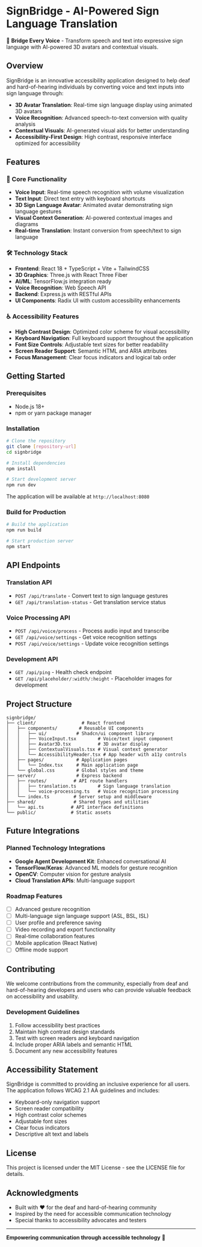 # SignBridge - AI-Powered Sign Language Translation

🌟 **Bridge Every Voice** - Transform speech and text into expressive sign language with AI-powered 3D avatars and contextual visuals.

## Overview

SignBridge is an innovative accessibility application designed to help deaf and hard-of-hearing individuals by converting voice and text inputs into sign language through:

- **3D Avatar Translation**: Real-time sign language display using animated 3D avatars
- **Voice Recognition**: Advanced speech-to-text conversion with quality analysis
- **Contextual Visuals**: AI-generated visual aids for better understanding
- **Accessibility-First Design**: High contrast, responsive interface optimized for accessibility

## Features

### 🎯 Core Functionality

- **Voice Input**: Real-time speech recognition with volume visualization
- **Text Input**: Direct text entry with keyboard shortcuts
- **3D Sign Language Avatar**: Animated avatar demonstrating sign language gestures
- **Visual Context Generation**: AI-powered contextual images and diagrams
- **Real-time Translation**: Instant conversion from speech/text to sign language

### 🛠️ Technology Stack

- **Frontend**: React 18 + TypeScript + Vite + TailwindCSS
- **3D Graphics**: Three.js with React Three Fiber
- **AI/ML**: TensorFlow.js integration ready
- **Voice Recognition**: Web Speech API
- **Backend**: Express.js with RESTful APIs
- **UI Components**: Radix UI with custom accessibility enhancements

### ♿ Accessibility Features

- **High Contrast Design**: Optimized color scheme for visual accessibility
- **Keyboard Navigation**: Full keyboard support throughout the application
- **Font Size Controls**: Adjustable text sizes for better readability
- **Screen Reader Support**: Semantic HTML and ARIA attributes
- **Focus Management**: Clear focus indicators and logical tab order

## Getting Started

### Prerequisites

- Node.js 18+
- npm or yarn package manager

### Installation

```bash
# Clone the repository
git clone [repository-url]
cd signbridge

# Install dependencies
npm install

# Start development server
npm run dev
```

The application will be available at `http://localhost:8080`

### Build for Production

```bash
# Build the application
npm run build

# Start production server
npm start
```

## API Endpoints

### Translation API

- `POST /api/translate` - Convert text to sign language gestures
- `GET /api/translation-status` - Get translation service status

### Voice Processing API

- `POST /api/voice/process` - Process audio input and transcribe
- `GET /api/voice/settings` - Get voice recognition settings
- `POST /api/voice/settings` - Update voice recognition settings

### Development API

- `GET /api/ping` - Health check endpoint
- `GET /api/placeholder/:width/:height` - Placeholder images for development

## Project Structure

```
signbridge/
├── client/                 # React frontend
│   ├── components/        # Reusable UI components
│   │   ├── ui/           # Shadcn/ui component library
│   │   ├── VoiceInput.tsx        # Voice/text input component
│   │   ├── Avatar3D.tsx          # 3D avatar display
│   │   ├── ContextualVisuals.tsx # Visual context generator
│   │   └── AccessibilityHeader.tsx # App header with a11y controls
│   ├── pages/            # Application pages
│   │   └── Index.tsx     # Main application page
│   └── global.css        # Global styles and theme
├── server/               # Express backend
│   ├── routes/          # API route handlers
│   │   ├── translation.ts        # Sign language translation
│   │   └── voice-processing.ts   # Voice recognition processing
│   └── index.ts         # Server setup and middleware
├── shared/              # Shared types and utilities
│   └── api.ts          # API interface definitions
└── public/             # Static assets
```

## Future Integrations

### Planned Technology Integrations

- **Google Agent Development Kit**: Enhanced conversational AI
- **TensorFlow/Keras**: Advanced ML models for gesture recognition
- **OpenCV**: Computer vision for gesture analysis
- **Cloud Translation APIs**: Multi-language support

### Roadmap Features

- [ ] Advanced gesture recognition
- [ ] Multi-language sign language support (ASL, BSL, ISL)
- [ ] User profile and preference saving
- [ ] Video recording and export functionality
- [ ] Real-time collaboration features
- [ ] Mobile application (React Native)
- [ ] Offline mode support

## Contributing

We welcome contributions from the community, especially from deaf and hard-of-hearing developers and users who can provide valuable feedback on accessibility and usability.

### Development Guidelines

1. Follow accessibility best practices
2. Maintain high contrast design standards
3. Test with screen readers and keyboard navigation
4. Include proper ARIA labels and semantic HTML
5. Document any new accessibility features

## Accessibility Statement

SignBridge is committed to providing an inclusive experience for all users. The application follows WCAG 2.1 AA guidelines and includes:

- Keyboard-only navigation support
- Screen reader compatibility
- High contrast color schemes
- Adjustable font sizes
- Clear focus indicators
- Descriptive alt text and labels

## License

This project is licensed under the MIT License - see the LICENSE file for details.

## Acknowledgments

- Built with ❤️ for the deaf and hard-of-hearing community
- Inspired by the need for accessible communication technology
- Special thanks to accessibility advocates and testers

---

**Empowering communication through accessible technology** 🌟
